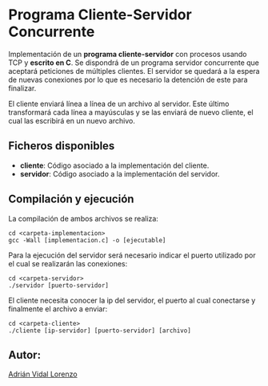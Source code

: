 # Programa Cliente-Servidor Concurrente

Implementación de un **programa cliente-servidor** con procesos usando TCP y **escrito en C**. Se dispondrá de un programa servidor concurrente que aceptará peticiones de múltiples clientes.
El servidor se quedará a la espera de nuevas conexiones por lo que es necesario la detención de este para finalizar.

El cliente enviará línea a línea de un archivo al servidor. Este último transformará cada línea a mayúsculas y se las enviará de nuevo cliente, el cual las escribirá
en un nuevo archivo.

## Ficheros disponibles
- **cliente**: Código asociado a la implementación del cliente.
- **servidor**: Código asociado a la implementación del servidor.

## Compilación y ejecución
La compilación de ambos archivos se realiza:

```
cd <carpeta-implementacion>
gcc -Wall [implementacion.c] -o [ejecutable]
```
Para la ejecución del servidor será necesario indicar el puerto utilizado por el cual se realizarán las conexiones:
```
cd <carpeta-servidor>
./servidor [puerto-servidor]
```

El cliente necesita conocer la ip del servidor, el puerto al cual conectarse y finalmente el archivo a enviar: 
```
cd <carpeta-cliente>
./cliente [ip-servidor] [puerto-servidor] [archivo]
```
## Autor:
[Adrián Vidal Lorenzo](https://github.com/adrianvidal2)
